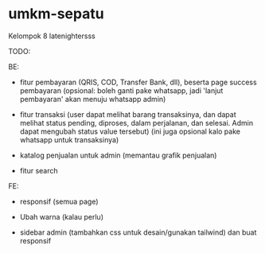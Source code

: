 # umkm-sepatu

Kelompok 8 latenightersss

TODO:

BE:

-   fitur pembayaran (QRIS, COD, Transfer Bank, dll), beserta page success pembayaran (opsional: boleh ganti pake whatsapp, jadi 'lanjut pembayaran' akan menuju whatsapp admin)

-   fitur transaksi (user dapat melihat barang transaksinya, dan dapat melihat status pending, diproses, dalam perjalanan, dan selesai. Admin dapat mengubah status value tersebut) (ini juga opsional kalo pake whatsapp untuk transaksinya)

-   katalog penjualan untuk admin (memantau grafik penjualan)

-   fitur search

FE:

-   responsif (semua page)

-   Ubah warna (kalau perlu)

-   sidebar admin (tambahkan css untuk desain/gunakan tailwind) dan buat responsif
